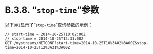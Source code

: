 # B.3.8. “`stop-time`”参数

以下`URI`显示了“`stop-time`”查询参数的示例：

```HTTP
// start-time = 2014-10-25T10:02:00Z
// stop-time = 2014-10-25T12:31:00Z
GET /mystreams/NETCONF?start-time=2014-10-25T10%3A02%3A00Z&stop-time=2014-10-25T12%3A31%3A00Z

```
